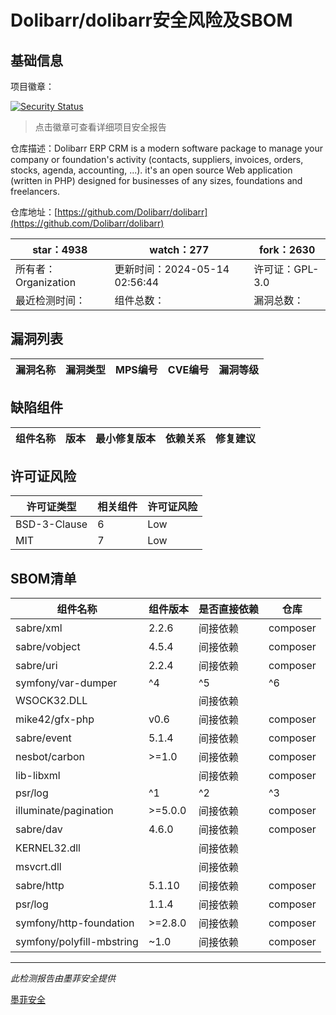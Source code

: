 # Dolibarr/dolibarr安全风险及SBOM

## 基础信息

项目徽章：

[![Security Status](https://www.murphysec.com/platform3/v31/badge/1790094239207895040.svg)](https://www.murphysec.com/console/report/1692966901520420864/1790094239207895040)

> 点击徽章可查看详细项目安全报告

仓库描述：Dolibarr ERP CRM is a modern software package to manage your company or foundation's activity (contacts, suppliers, invoices, orders, stocks, agenda, accounting, ...). it's an open source Web application (written in PHP) designed for businesses of any sizes, foundations and freelancers.

仓库地址：[https://github.com/Dolibarr/dolibarr](https://github.com/Dolibarr/dolibarr)

| star：4938 | watch：277 | fork：2630 |
| ----------- | -------------- | ------------ |
| 所有者：Organization | 更新时间：2024-05-14 02:56:44 | 许可证：GPL-3.0 |
| 最近检测时间： | 组件总数： | 漏洞总数： |




## 漏洞列表

| 漏洞名称 | 漏洞类型 | MPS编号 | CVE编号 | 漏洞等级 |
| ------- | ------ | ------- | ------ | ----- |





## 缺陷组件

| 组件名称 | 版本 | 最小修复版本 | 依赖关系 | 修复建议 |
| -------- | ---- | ------------ | -------- | -------- |





## 许可证风险

| 许可证类型 | 相关组件 | 许可证风险 |
| ---------- | -------- | ---------- |
|BSD-3-Clause|6|Low|
|MIT|7|Low|




## SBOM清单

| 组件名称 | 组件版本 | 是否直接依赖 | 仓库 |
| -------- | -------- | ------------ | ---- |
|sabre/xml|2.2.6|间接依赖|composer|
|sabre/vobject|4.5.4|间接依赖|composer|
|sabre/uri|2.2.4|间接依赖|composer|
|symfony/var-dumper|^4|^5|^6|间接依赖|composer|
|WSOCK32.DLL||间接依赖||
|mike42/gfx-php|v0.6|间接依赖|composer|
|sabre/event|5.1.4|间接依赖|composer|
|nesbot/carbon|>=1.0|间接依赖|composer|
|lib-libxml||间接依赖|composer|
|psr/log|^1|^2|^3|间接依赖|composer|
|illuminate/pagination|>=5.0.0|间接依赖|composer|
|sabre/dav|4.6.0|间接依赖|composer|
|KERNEL32.dll||间接依赖||
|msvcrt.dll||间接依赖||
|sabre/http|5.1.10|间接依赖|composer|
|psr/log|1.1.4|间接依赖|composer|
|symfony/http-foundation|>=2.8.0|间接依赖|composer|
|symfony/polyfill-mbstring|~1.0|间接依赖|composer|


------

*此检测报告由墨菲安全提供*

[墨菲安全](www.murphysec.com)